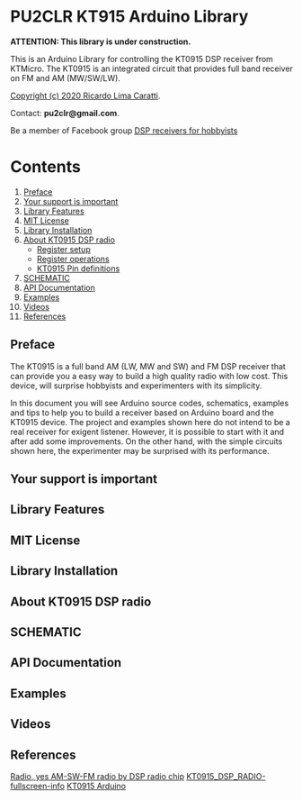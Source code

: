 # PU2CLR KT915 Arduino Library

__ATTENTION: This library is under construction.__ 



This is an Arduino Library for controlling the KT0915 DSP receiver from KTMicro.
The KT0915 is an integrated circuit that provides full band receiver on FM and AM (MW/SW/LW).

[Copyright (c) 2020 Ricardo Lima Caratti](https://pu2clr.github.io/AKC695X/#mit-license).

Contact: __pu2clr@gmail.com__.

Be a member of Facebook group [DSP receivers for hobbyists](https://www.facebook.com/groups/2655942598067211)


# Contents

1. [Preface](https://pu2clr.github.io/KT915/#preface)
2. [Your support is important](https://pu2clr.github.io/KT915/#your-support-is-important)
3. [Library Features](https://pu2clr.github.io/KT915/#library-features)
4. [MIT License](https://pu2clr.github.io/KT915/#mit-license)
5. [Library Installation](https://pu2clr.github.io/KT915/#library-installation)
6. [About KT0915 DSP radio](https://pu2clr.github.io/KT915/#about-KT0915-DSP-radio)
   * [Register setup]()
   * [Register operations]()
   * [KT0915 Pin definitions]()
7. [SCHEMATIC](https://pu2clr.github.io/KT915/#schematic)
8.  [API Documentation](https://pu2clr.github.io/KT915/extras/docs/html/index.html)
9.  [Examples](https://github.com/pu2clr/KT915/tree/master/examples)
10. [Videos](https://github.com/pu2clr/KT915#videos)
11. [References](https://pu2clr.github.io/KT915/#references)


## Preface


The KT0915 is a full band AM (LW, MW and SW) and FM DSP receiver that can provide you a easy way to build a high quality radio with low cost. This device, will surprise hobbyists and experimenters with its simplicity. 

In this document you will see Arduino source codes, schematics, examples and tips to help you to build a receiver based on Arduino board and the KT0915 device.  The project and examples shown here do not intend to be a real receiver for exigent listener. However, it is possible to start with it and after add some improvements. On the other hand, with the simple circuits shown here, the experimenter may be surprised with its performance.


## Your support is important




## Library Features




## MIT License




## Library Installation




## About KT0915 DSP radio




## SCHEMATIC




## API Documentation




## Examples




## Videos




## References

[Radio, yes AM-SW-FM radio by DSP radio chip](https://hackaday.io/project/12944-radio-yes-am-sw-fm-radio-by-dsp-radio-chip)
[KT0915_DSP_RADIO-fullscreen-info](https://github.com/kodera2t/KT0915_DSP_RADIO-fullscreen-info)
[KT0915 Arduino](https://easyeda.com/wolfezrawilliam/KT0915-Arduino)
